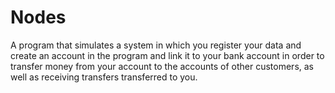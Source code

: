 # Nodes
A program that simulates a system in which you register your data and create an account in the program and link it to your bank account in order to transfer money from your account to the accounts of other customers, as well as receiving transfers transferred to you.
